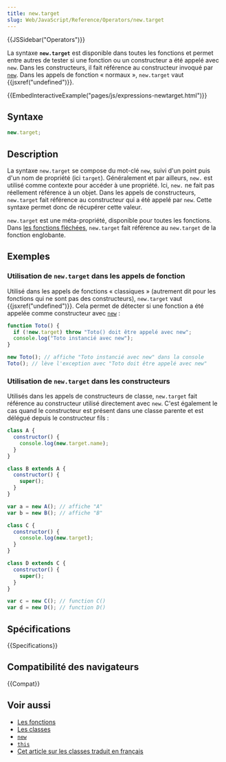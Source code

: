 ```yaml
---
title: new.target
slug: Web/JavaScript/Reference/Operators/new.target
---
```


{{JSSidebar("Operators")}}

La syntaxe **`new.target`** est disponible dans toutes les fonctions et permet entre autres de tester si une fonction ou un constructeur a été appelé avec `new`. Dans les constructeurs, il fait référence au constructeur invoqué par [`new`](/fr/docs/Web/JavaScript/Reference/Operators/new). Dans les appels de fonction « normaux », `new.target` vaut {{jsxref("undefined")}}.

{{EmbedInteractiveExample("pages/js/expressions-newtarget.html")}}

## Syntaxe

```js
new.target;
```

## Description

La syntaxe `new.target` se compose du mot-clé `new`, suivi d'un point puis d'un nom de propriété (ici `target`). Généralement et par ailleurs, `new.` est utilisé comme contexte pour accéder à une propriété. Ici, `new.` ne fait pas réellement référence à un objet. Dans les appels de constructeurs, `new.target` fait référence au constructeur qui a été appelé par `new`. Cette syntaxe permet donc de récupérer cette valeur.

`new.target` est une méta-propriété, disponible pour toutes les fonctions. Dans [les fonctions fléchées](/fr/docs/Web/JavaScript/Reference/Functions/Arrow_functions), `new.target` fait référence au `new.target` de la fonction englobante.

## Exemples

### Utilisation de `new.target` dans les appels de fonction

Utilisé dans les appels de fonctions « classiques » (autrement dit pour les fonctions qui ne sont pas des constructeurs), `new.target` vaut {{jsxref("undefined")}}. Cela permet de détecter si une fonction a été appelée comme constructeur avec [`new`](/fr/docs/Web/JavaScript/Reference/Operators/new) :

```js
function Toto() {
  if (!new.target) throw "Toto() doit être appelé avec new";
  console.log("Toto instancié avec new");
}

new Toto(); // affiche "Toto instancié avec new" dans la console
Toto(); // lève l'exception avec "Toto doit être appelé avec new"
```

### Utilisation de `new.target` dans les constructeurs

Utilisés dans les appels de constructeurs de classe, `new.target` fait référence au constructeur utilisé directement avec `new`. C'est également le cas quand le constructeur est présent dans une classe parente et est délégué depuis le constructeur fils :

```js
class A {
  constructor() {
    console.log(new.target.name);
  }
}

class B extends A {
  constructor() {
    super();
  }
}

var a = new A(); // affiche "A"
var b = new B(); // affiche "B"

class C {
  constructor() {
    console.log(new.target);
  }
}

class D extends C {
  constructor() {
    super();
  }
}

var c = new C(); // function C()
var d = new D(); // function D()
```

## Spécifications

{{Specifications}}

## Compatibilité des navigateurs

{{Compat}}

## Voir aussi

- [Les fonctions](/fr/docs/Web/JavaScript/Reference/Functions)
- [Les classes](/fr/docs/Web/JavaScript/Reference/Classes)
- [`new`](/fr/docs/Web/JavaScript/Reference/Operators/new)
- [`this`](/fr/docs/Web/JavaScript/Reference/Operators/this)
- [Cet article sur les classes traduit en français](https://tech.mozfr.org/post/2015/08/12/ES6-en-details-%3A-les-sous-classes-et-l-heritage)
